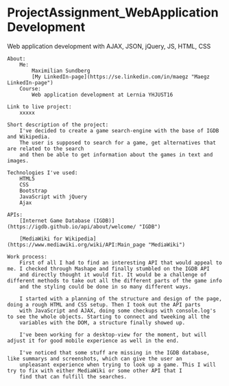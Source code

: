 # ProjectAssignment_WebApplicationDevelopment
Web application development with AJAX, JSON, jQuery, JS, HTML, CSS

    About:
        Me:
            Maximilian Sundberg
            [My LinkedIn-page](https://se.linkedin.com/in/maegz "Maegz LinkedIn-page")
        Course:
            Web application development at Lernia YHJUST16

    Link to live project:
        xxxxx

    Short description of the project:
        I've decided to create a game search-engine with the base of IGDB and Wikipedia.
        The user is supposed to search for a game, get alternatives that are related to the search
        and then be able to get information about the games in text and images.

    Technologies I've used:
        HTML5
        CSS
        Bootstrap
        JavaScript with jQuery
        Ajax

    APIs:
        [Internet Game Database (IGDB)](https://igdb.github.io/api/about/welcome/ "IGDB")

        [MediaWiki for Wikipedia](https://www.mediawiki.org/wiki/API:Main_page "MediaWiki")


<!-- x    kortfattat din arbetsprocess (mobile first eller ngt annat) och som resonerar om vad du gjort bra och vad som kan förbättras -->
    Work process:
        First of all I had to find an interesting API that would appeal to me. I checked through Mashape and finally stumbled on the IGDB API
        and directly thought it would fit. It would be a challenge of different methods to take out all the different parts of the game info
        and the styling could be done in so many different ways.

        I started with a planning of the structure and design of the page, doing a rough HTML and CSS setup. Then I took out the API parts
        with JavaScript and AJAX, doing some checkups with console.log's to see the whole objects. Starting to connect and tweeking all the
        variables with the DOM, a structure finally showed up.

        I've been working for a desktop-view for the moment, but will adjust it for good mobile experience as well in the end.

        I've noticed that some stuff are missing in the IGDB database, like summarys and screenshots, which can give the user an
        unpleasant experience when trying to look up a game. This I will try to fix with either MediaWiki or some other API that I
        find that can fulfill the searches.
